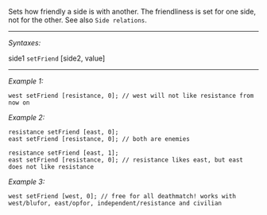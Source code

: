 Sets how friendly a side is with another. The friendliness is set for one side, not for the other.  See also `Side relations`.


---
*Syntaxes:*

side1 `setFriend` [side2, value]

---
*Example 1:*

```sqf
west setFriend [resistance, 0]; // west will not like resistance from now on
```

*Example 2:*

```sqf
resistance setFriend [east, 0];
east setFriend [resistance, 0]; // both are enemies

resistance setFriend [east, 1];
east setFriend [resistance, 0]; // resistance likes east, but east does not like resistance
```

*Example 3:*

```sqf
west setFriend [west, 0]; // free for all deathmatch! works with west/blufor, east/opfor, independent/resistance and civilian
```